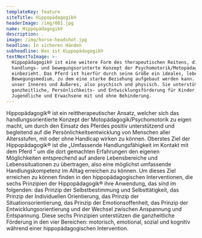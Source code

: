 ```yaml
---
templateKey: feature
siteTitle: Hippopädagogik®
headerImage: /img/001.jpg
name: Hippopädagogik®
description: .
image: /img/horse-headshot.jpg
headline: In sicheren Händen
subheadline: Was ist Hippopädagogik®
textNextToImage: >-
  Hippopädagogik® ist eine weitere Form des therapeutischen Reitens, die das
  handlungs- und bewegungsorinterte Konzept der Psychomotorik/Motopädagogik mit
  einbezieht. Das Pferd ist hierfür durch seine Größe ein ideales, lebendiges
  Bewegungsmedium, zu dem eine starke Beziehung aufgebaut werden kann. Es bewegt
  unser Inneres und Äußeres, also psychisch und physisch. Sie unterstützt eine
  ganzheitliche, Persönlichkeits- und Entwicklungsförderung für Kinder,
  Jugendliche und Erwachsene mit und ohne Behinderung.
---
```

Hippopädagogik® ist ein reittherapeutischer Ansatz, welcher sich das handlungsorientierte Konzept der Motopädagogik/Psychomotorik zu eigen macht, um durch den Einsatz des Pferdes positiv unterstützend und begleitend auf die Persönlichkeitsentwicklung von Menschen aller Altersstufen, mit oder ohne Handicap wirken zu können. Oberstes Ziel der Hippopädagogik® ist die „Umfassende Handlungsfähigkeit im Kontakt mit dem Pferd “ um die dort gemachten Erfahrungen den eigenen Möglichkeiten entsprechend auf andere Lebensbereiche und Lebenssituationen zu übertragen, also eine möglichst umfassende Handlungskompetenz im Alltag erreichen zu können. Um dieses Ziel erreichen zu können finden in den hippopädagogischen Interventionen, die sechs Prinzipien der Hippopädagogik® ihre Anwendung, das sind im folgenden: das Prinzip der Selbstbestimmung und Selbsttätigkeit, das Prinzip der Individuellen Orientierung, das Prinzip der Situationsorientierung, das Prinzip der Emotionsoffenheit, das Prinzip der Entwicklungsorientierung und der Wechsel zwischen Anspannung und Entspannung. Diese sechs Prinzipien unterstützen die ganzheitliche Förderung in den vier Bereichen: motorisch, emotional, sozial und kognitiv während einer hippopädagogischen Intervention.
